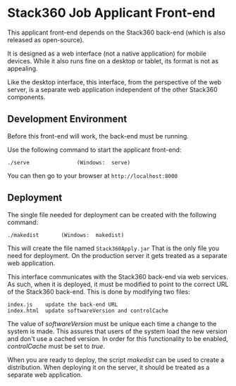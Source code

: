 
# Stack360 Job Applicant Front-end

This applicant front-end depends on the Stack360 back-end (which is
also released as open-source).	

It is designed as a web interface (not a native application) for
mobile devices.  While it also runs fine on a desktop or tablet, its
format is not as appealing.

Like the desktop interface, this interface, from the perspective of
the web server, is a separate web application independent of the other
Stack360 components. 

## Development Environment

Before this front-end will work, the back-end must be running.

Use the following command to start the applicant front-end:

```
./serve               (Windows:  serve)
```

You can then go to your browser at `http://localhost:8000`

## Deployment

The single file needed for deployment can be created with the
following command:

```
./makedist       (Windows:  makedist)
```

This will create the file named `Stack360Apply.jar` That is the only
file you need for deployment.  On the production server it gets
treated as a separate web application.

This interface communicates with the Stack360 back-end via
web services.  As such, when it is deployed, it must be modified
to point to the correct URL of the Stack360 back-end.  This is
done by modifying two files:

```
index.js	update the back-end URL
index.html	update softwareVersion and controlCache
```

The value of *softwareVersion* must be unique each time a change to
the system is made.  This assures that users of the system load the
new version and don't use a cached version.  In order for this
functionality to be enabled, *controlCache* must be set to *true*.

When you are ready to deploy, the script *makedist* can be used to
create a distribution.  When deploying it on the server, it should be
treated as a separate web application.






